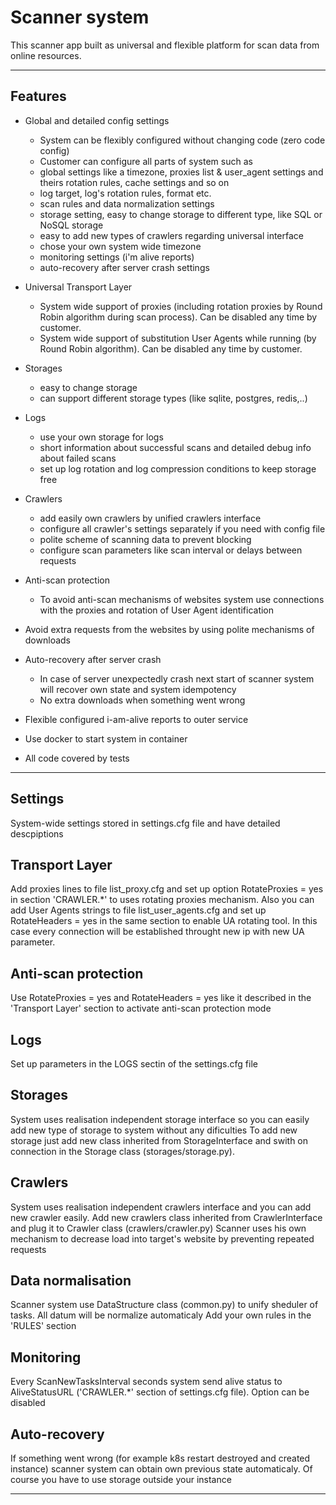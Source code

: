 # Scanner system 

This scanner app built as universal and flexible platform for scan data from online resources. 

---
## Features
- Global and detailed config settings
    - System can be flexibly configured without changing code (zero code config)
    - Customer can configure all parts of system such as 
    - global settings like a timezone, proxies list & user_agent settings and theirs rotation rules, cache settings and so on
    - log target, log's rotation rules, format etc.
    - scan rules and data normalization settings
    - storage setting, easy to change storage to different type, like SQL or NoSQL storage
    - easy to add new types of crawlers regarding universal interface
    - chose your own system wide timezone
    - monitoring settings (i'm alive reports)
    - auto-recovery after server crash settings

- Universal Transport Layer
    - System wide support of proxies (including rotation proxies by Round Robin algorithm during scan process). Can be disabled any time by customer.
    - System wide support of substitution User Agents while running (by Round Robin algorithm). Can be disabled any time by customer.

-  Storages
    - easy to change storage 
    - can support different storage types (like sqlite, postgres, redis,..)

-  Logs
    - use your own storage for logs
    - short information about successful scans and detailed debug info about failed scans
    - set up log rotation and log compression conditions to keep storage free  

-  Crawlers
    - add easily own crawlers by unified crawlers interface
    - configure all crawler's settings separately if you need with config file
    - polite scheme of scanning data to prevent blocking
    - configure scan parameters like scan interval or delays between requests

- Anti-scan protection
    - To avoid anti-scan mechanisms of websites system use connections with the proxies and rotation of User Agent identification   

- Avoid extra requests from the websites by using polite mechanisms of downloads

- Auto-recovery after server crash
    - In case of server unexpectedly crash next start of scanner system will recover own state and system idempotency
    - No extra downloads when something went wrong

- Flexible configured i-am-alive reports to outer service

- Use docker to start system in container

- All code covered by tests
---


## Settings
System-wide settings stored in settings.cfg file and have detailed descpiptions

## Transport Layer
Add proxies lines to file list_proxy.cfg and set up option RotateProxies = yes in section 'CRAWLER.*' to uses rotating proxies mechanism.
Also you can add User Agents strings to file list_user_agents.cfg and set up RotateHeaders = yes in the same section to enable UA rotating tool. 
In this case every connection will be established throught new ip with new UA parameter.

## Anti-scan protection
Use RotateProxies = yes and RotateHeaders = yes like it described in the 'Transport Layer' section to activate anti-scan protection mode 

## Logs
Set up parameters in the LOGS sectin of the settings.cfg file 
    
## Storages
System uses realisation independent storage interface so you can easily add new type of storage to system without any dificulties
To add new storage just add new class inherited from StorageInterface and swith on connection in the Storage class (storages/storage.py).  

## Crawlers
System uses realisation independent crawlers interface and you can add new crawler easily. Add new crawlers class inherited from CrawlerInterface and plug it to Crawler class (crawlers/crawler.py)
Scanner uses his own mechanism to decrease load into target's website by preventing repeated requests 
    
## Data normalisation
Scanner system use DataStructure class (common.py) to unify sheduler of tasks. All datum will be normalize automaticaly
Add your own rules in the 'RULES' section

## Monitoring
Every ScanNewTasksInterval seconds system send alive status to AliveStatusURL ('CRAWLER.*' section of settings.cfg file). Option can be disabled

## Auto-recovery
If something went wrong (for example k8s restart destroyed and created instance) scanner system can obtain own previous state automaticaly. Of course you have to use storage outside your instance

---